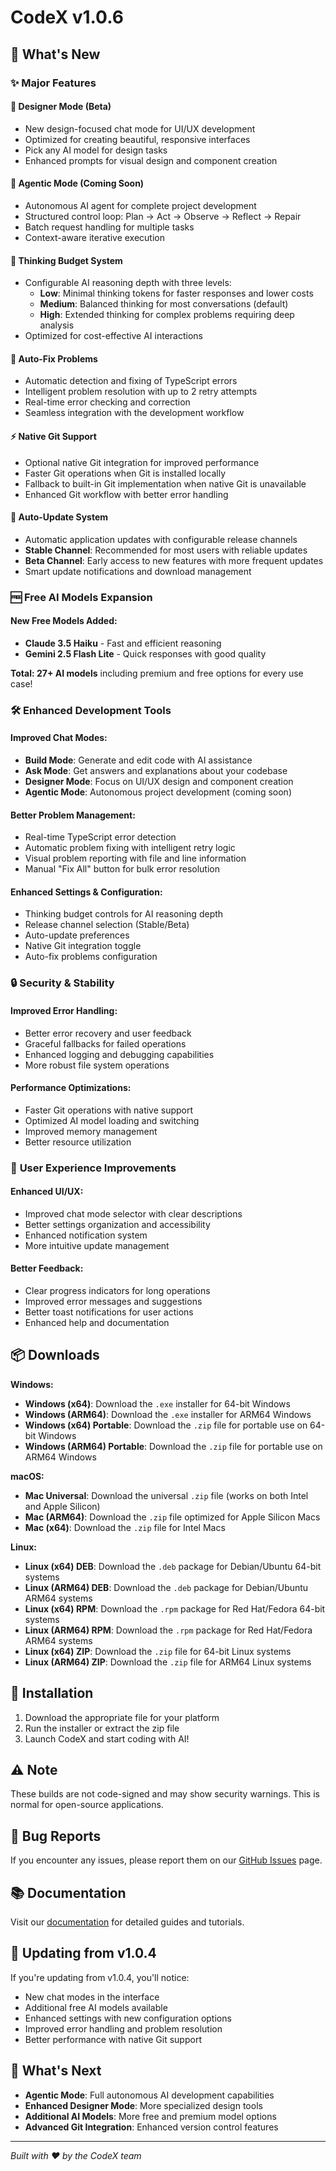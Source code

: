 # CodeX v1.0.6

## 🚀 What's New

### ✨ Major Features

#### 🎨 **Designer Mode (Beta)**

- New design-focused chat mode for UI/UX development
- Optimized for creating beautiful, responsive interfaces
- Pick any AI model for design tasks
- Enhanced prompts for visual design and component creation

#### 🤖 **Agentic Mode (Coming Soon)**

- Autonomous AI agent for complete project development
- Structured control loop: Plan → Act → Observe → Reflect → Repair
- Batch request handling for multiple tasks
- Context-aware iterative execution

#### 🧠 **Thinking Budget System**

- Configurable AI reasoning depth with three levels:
  - **Low**: Minimal thinking tokens for faster responses and lower costs
  - **Medium**: Balanced thinking for most conversations (default)
  - **High**: Extended thinking for complex problems requiring deep analysis
- Optimized for cost-effective AI interactions

#### 🔧 **Auto-Fix Problems**

- Automatic detection and fixing of TypeScript errors
- Intelligent problem resolution with up to 2 retry attempts
- Real-time error checking and correction
- Seamless integration with the development workflow

#### ⚡ **Native Git Support**

- Optional native Git integration for improved performance
- Faster Git operations when Git is installed locally
- Fallback to built-in Git implementation when native Git is unavailable
- Enhanced Git workflow with better error handling

#### 🔄 **Auto-Update System**

- Automatic application updates with configurable release channels
- **Stable Channel**: Recommended for most users with reliable updates
- **Beta Channel**: Early access to new features with more frequent updates
- Smart update notifications and download management

### 🆓 **Free AI Models Expansion**

#### **New Free Models Added:**

- **Claude 3.5 Haiku** - Fast and efficient reasoning
- **Gemini 2.5 Flash Lite** - Quick responses with good quality

**Total: 27+ AI models** including premium and free options for every use case!

### 🛠️ **Enhanced Development Tools**

#### **Improved Chat Modes:**

- **Build Mode**: Generate and edit code with AI assistance
- **Ask Mode**: Get answers and explanations about your codebase
- **Designer Mode**: Focus on UI/UX design and component creation
- **Agentic Mode**: Autonomous project development (coming soon)

#### **Better Problem Management:**

- Real-time TypeScript error detection
- Automatic problem fixing with intelligent retry logic
- Visual problem reporting with file and line information
- Manual "Fix All" button for bulk error resolution

#### **Enhanced Settings & Configuration:**

- Thinking budget controls for AI reasoning depth
- Release channel selection (Stable/Beta)
- Auto-update preferences
- Native Git integration toggle
- Auto-fix problems configuration

### 🔒 **Security & Stability**

#### **Improved Error Handling:**

- Better error recovery and user feedback
- Graceful fallbacks for failed operations
- Enhanced logging and debugging capabilities
- More robust file system operations

#### **Performance Optimizations:**

- Faster Git operations with native support
- Optimized AI model loading and switching
- Improved memory management
- Better resource utilization

### 📱 **User Experience Improvements**

#### **Enhanced UI/UX:**

- Improved chat mode selector with clear descriptions
- Better settings organization and accessibility
- Enhanced notification system
- More intuitive update management

#### **Better Feedback:**

- Clear progress indicators for long operations
- Improved error messages and suggestions
- Better toast notifications for user actions
- Enhanced help and documentation

## 📦 Downloads

**Windows:**

- **Windows (x64)**: Download the `.exe` installer for 64-bit Windows
- **Windows (ARM64)**: Download the `.exe` installer for ARM64 Windows
- **Windows (x64) Portable**: Download the `.zip` file for portable use on 64-bit Windows
- **Windows (ARM64) Portable**: Download the `.zip` file for portable use on ARM64 Windows

**macOS:**

- **Mac Universal**: Download the universal `.zip` file (works on both Intel and Apple Silicon)
- **Mac (ARM64)**: Download the `.zip` file optimized for Apple Silicon Macs
- **Mac (x64)**: Download the `.zip` file for Intel Macs

**Linux:**

- **Linux (x64) DEB**: Download the `.deb` package for Debian/Ubuntu 64-bit systems
- **Linux (ARM64) DEB**: Download the `.deb` package for Debian/Ubuntu ARM64 systems
- **Linux (x64) RPM**: Download the `.rpm` package for Red Hat/Fedora 64-bit systems
- **Linux (ARM64) RPM**: Download the `.rpm` package for Red Hat/Fedora ARM64 systems
- **Linux (x64) ZIP**: Download the `.zip` file for 64-bit Linux systems
- **Linux (ARM64) ZIP**: Download the `.zip` file for ARM64 Linux systems

## 🔧 Installation

1. Download the appropriate file for your platform
2. Run the installer or extract the zip file
3. Launch CodeX and start coding with AI!

## ⚠️ Note

These builds are not code-signed and may show security warnings. This is normal for open-source applications.

## 🐛 Bug Reports

If you encounter any issues, please report them on our [GitHub Issues](https://github.com/iotserver24/codex/issues) page.

## 📚 Documentation

Visit our [documentation](https://docs.xibe.app/) for detailed guides and tutorials.

## 🔄 Updating from v1.0.4

If you're updating from v1.0.4, you'll notice:

- New chat modes in the interface
- Additional free AI models available
- Enhanced settings with new configuration options
- Improved error handling and problem resolution
- Better performance with native Git support

## 🎯 What's Next

- **Agentic Mode**: Full autonomous AI development capabilities
- **Enhanced Designer Mode**: More specialized design tools
- **Additional AI Models**: More free and premium model options
- **Advanced Git Integration**: Enhanced version control features

---

_Built with ❤️ by the CodeX team_
